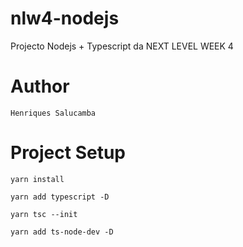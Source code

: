 # nlw4-nodejs
Projecto Nodejs + Typescript da NEXT LEVEL WEEK 4

# Author
```
Henriques Salucamba
```

# Project Setup
```
yarn install

yarn add typescript -D

yarn tsc --init

yarn add ts-node-dev -D
```
